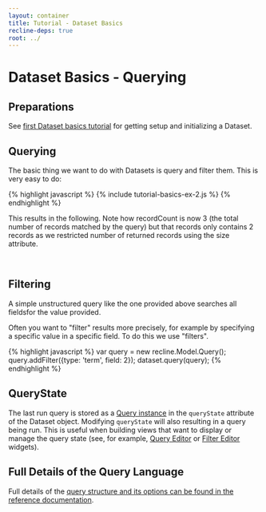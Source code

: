 ```yaml
---
layout: container
title: Tutorial - Dataset Basics
recline-deps: true
root: ../
---
```


<div class="page-header">
  <h1>
    Dataset Basics - Querying
  </h1>
</div>

## Preparations

See <a href="{{page.root}}/docs/tutorial-basics.html">first Dataset basics tutorial</a> for getting setup and initializing a Dataset.

<script type="text/javascript">
{% include data.js %}
var dataset = new recline.Model.Dataset({
  records: data
});
</script>

## Querying

The basic thing we want to do with Datasets is query and filter them. This is
very easy to do:

{% highlight javascript %}
{% include tutorial-basics-ex-2.js %}
{% endhighlight %}

This results in the following. Note how recordCount is now 3 (the total number
of records matched by the query) but that records only contains 2 records as we
restricted number of returned records using the size attribute.

<div class="ex-2 well">&nbsp;</div>

<script type="text/javascript">
$('.ex-2').html('');
{% include tutorial-basics-ex-2.js %}
</script>

## Filtering

A simple unstructured query like the one provided above searches all fieldsfor the value provided.

Often you want to "filter" results more precisely, for example by specifying a specific value in a specific field. To do this we use "filters".

{% highlight javascript %}
var query = new recline.Model.Query();
query.addFilter({type: 'term', field: 2});
dataset.query(query);
{% endhighlight %}

## QueryState

The last run query is stored as a <a href="models.html#query">Query
instance</a> in the `queryState` attribute of the Dataset object. Modifying
`queryState` will also resulting in a query being run. This is useful when
building views that want to display or manage the query state (see, for
example, <a href="src/widget.queryeditor.html">Query Editor</a> or <a
href="src/widget.filtereditor.html">Filter Editor</a> widgets).

## Full Details of the Query Language

Full details of the <a href="models.html#query">query structure and its options
can be found in the reference documentation</a>.

